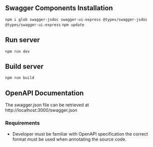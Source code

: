 ## Swagger Components Installation
`npm i glob swagger-jsdoc swagger-ui-express @types/swagger-jsdoc @types/swagger-ui-express`
`npm update`

## Run server
`npm run dev`

## Build server
`npm run build`

## OpenAPI Documentation
The swagger.json file can be retrieved at http://localhost:3000/swagger.json

### Requirements
- Developer must be familiar with OpenAPI specification the correct format must be used when annotating the source code.